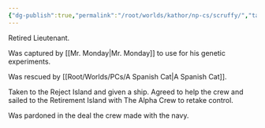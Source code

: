 ```yaml
---
{"dg-publish":true,"permalink":"/root/worlds/kathor/np-cs/scruffy/","tags":["Kathor"]}
---
```


Retired Lieutenant. 

Was captured by [[Mr. Monday\|Mr. Monday]] to use for his genetic experiments.

Was rescued by [[Root/Worlds/PCs/A Spanish Cat\|A Spanish Cat]].

Taken to the Reject Island and given a ship. Agreed to help the crew and sailed to the Retirement Island with The Alpha Crew to retake control.

Was pardoned in the deal the crew made with the navy.

